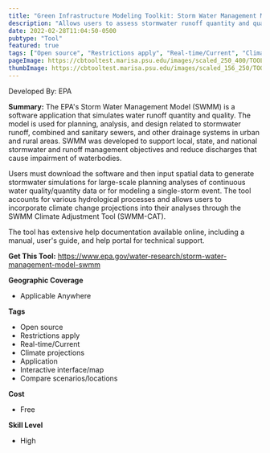 ```yaml
---
title: "Green Infrastructure Modeling Toolkit: Storm Water Management Model (SWMM)"
description: "Allows users to assess stormwater runoff quantity and quality in order to plan for grey and green infrastructure."
date: 2022-02-28T11:04:50-0500
pubtype: "Tool"
featured: true
tags: ["Open source", "Restrictions apply", "Real-time/Current", "Climate projections", "Application", "Interactive interface/map", "Compare scenarios/locations"]
pageImage: https://cbtooltest.marisa.psu.edu/images/scaled_250_400/TOOLID_73.1_ScreenCapture-1.png
thumbImage: https://cbtooltest.marisa.psu.edu/images/scaled_156_250/TOOLID_73.1_ScreenCapture-1.png
---
```

Developed By: EPA

**Summary:** The EPA's Storm Water Management Model (SWMM) is a software application that simulates water runoff quantity and quality. The model is used for planning, analysis, and design related to stormwater runoff, combined and sanitary sewers, and other drainage systems in urban and rural areas. SWMM was developed to support local, state, and national stormwater and runoff management objectives and reduce discharges that cause impairment of waterbodies. 

Users must download the software and then input spatial data to generate stormwater simulations for large-scale planning analyses of continuous water quality/quantity data or for modeling a single-storm event. The tool accounts for various hydrological processes and allows users to incorporate climate change projections into their analyses through the SWMM Climate Adjustment Tool (SWMM-CAT).

The tool has extensive help documentation available online, including a manual, user's guide, and help portal for technical support.


__**Get This Tool:**__ https://www.epa.gov/water-research/storm-water-management-model-swmm

__**Geographic Coverage**__
- Applicable Anywhere

__**Tags**__
-  Open source
-  Restrictions apply
-  Real-time/Current
-  Climate projections
-  Application
-  Interactive interface/map
-  Compare scenarios/locations

__**Cost**__
- Free

__**Skill Level**__
- High
